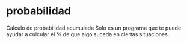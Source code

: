 # probabilidad
Calculo de probabilidad acumulada
Solo es un programa que te puede ayudar a culcular el % de que algo suceda en ciertas situaciones.
